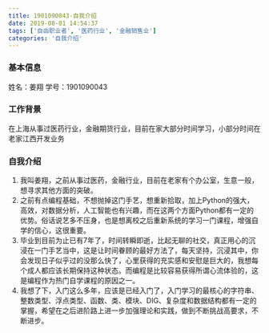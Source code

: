 ```yaml
---
title: 1901090043-自我介绍
date: 2019-08-01 14:54:37
tags: ['自由职业者', '医药行业', '金融销售业']
categories: '自我介绍'
---
```


### 基本信息

姓名：姜翔
学号：1901090043

### 工作背景

在上海从事过医药行业，金融期货行业，目前在家大部分时间学习，小部分时间在老家江西开发业务

### 自我介绍

1. 我叫姜翔，之前从事过医药，金融行业，目前在老家有个办公室，生意一般，想寻求其他方面的突破。
2. 之前有点编程基础，不想抛掉这门手艺，想重新拾取，加上Python的强大，高效，对数据分析，人工智能也有兴趣，而在这两个方面Python都有一定的优势。俗话说艺多不压身，也是想离校之后重新系统的学习一门课程，增强自学的信心，这很重要。
3. 毕业到目前为止已有7年了，时间转瞬即逝，比起无聊的社交，真正用心的沉浸在一门手艺当中，这是让时间眷顾的最好方法了，每天坚持，沉浸其中，你会发现日子似乎过的没那么快了，心里获得的充实感和安慰是巨大的，我想每个成人都应该长期保持这种状态。而编程是比较容易获得所谓心流体验的，这是编程作为热门自学课程的原因之一。
4. 我想了下，入门这么多年，应该是已经入门了，入门学习的最核心的字符串、整数类型、浮点类型、函数、类、模块、DIG、复杂度和数据结构都有一定的掌握，希望在之后进阶路上进一步加强理论和实践，做到不断挑战高要求，不断进步。
